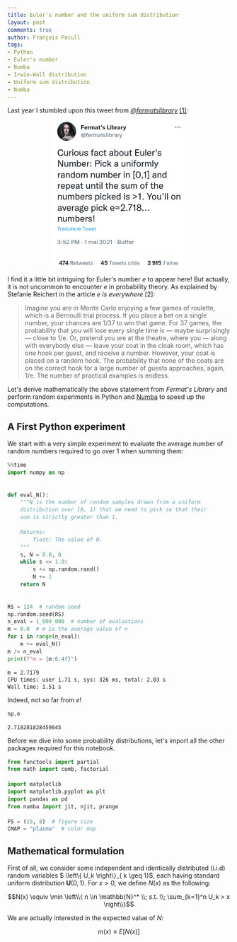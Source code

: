 ```yaml
---
title: Euler's number and the uniform sum distribution
layout: post
comments: true
author: François Pacull
tags: 
- Python
- Euler's number
- Numba
- Irwin-Wall distribution
- Uniform sum distribution
- Numba
---
```


Last year I stumbled upon this tweet from *[@fermatslibrary](https://twitter.com/fermatslibrary)* [[1]](https://twitter.com/fermatslibrary/status/1388491536640487428?s=20): 

<p align="center">
  <img width="300" src="/img/2022-07-28_01/fermatslibrarys_tweet.png" alt="tweet">
</p>

I find it a little bit intriguing for Euler's number $e$ to appear here! But actually, it is not uncommon to encounter $e$ in probability theory. As explained by Stefanie Reichert in the article *e is everywhere* [2]:

> Imagine you are in Monte Carlo enjoying a few games of roulette, which is a Bernoulli trial process. If you place a bet on a single number, your chances are 1/37 to win that game. For 37 games, the probability that you will lose every single time is — maybe surprisingly — close to 1/e. Or, pretend you are at the theatre, where you — along with everybody else — leave your coat in the cloak room, which has one hook per guest, and receive a number. However, your coat is placed on a random hook. The probability that none of the coats are on the correct hook for a large number of guests approaches, again, 1/e. The number of practical examples is endless.


Let's derive mathematically the above statement from *Fermat's Library* and perform random experiments in Python and [Numba](https://numba.pydata.org/) to speed up the computations.

## A First Python experiment

We start with a very simple experiment to evaluate the average number of random numbers required to go over 1 when summing them:


```python
%%time
import numpy as np


def eval_N():
    """N is the number of random samples drawn from a uniform
    distribution over [0, 1) that we need to pick so that their
    sum is strictly greater than 1.

    Returns:
        float: The value of N.
    """
    s, N = 0.0, 0
    while s <= 1.0:
        s += np.random.rand()
        N += 1
    return N


RS = 124  # random seed
np.random.seed(RS)
n_eval = 1_000_000  # number of evaluations
m = 0.0  # m is the average value of n
for i in range(n_eval):
    m += eval_N()
m /= n_eval
print(f"m = {m:6.4f}")
```

    m = 2.7179
    CPU times: user 1.71 s, sys: 326 ms, total: 2.03 s
    Wall time: 1.51 s


Indeed, not so far from $e$!


```python
np.e
```




    2.718281828459045



Before we dive into some probability distributions, let's import all the other packages required for this notebook.


```python
from functools import partial
from math import comb, factorial

import matplotlib
import matplotlib.pyplot as plt
import pandas as pd
from numba import jit, njit, prange

FS = (15, 8)  # figure size
CMAP = "plasma"  # color map
```

## Mathematical formulation

First of all, we consider some independent and identically distributed (i.i.d) random variables $ \left\\{ U_k \right\\}\_\{ k \geq 1\}$, each having standard uniform distribution  $\mathbf{U}(0,1)$. For $x > 0$, we define $N(x)$ as the following: 

$$N(x) \equiv \min \left\\{ n \in \mathbb{N}^* \\; s.t. \\; \sum_{k=1}^n U_k > x \right\\}$$

We are actually interested in the expected value of $N$:

$$m(x) \equiv E \left[ N(x) \right]$$

